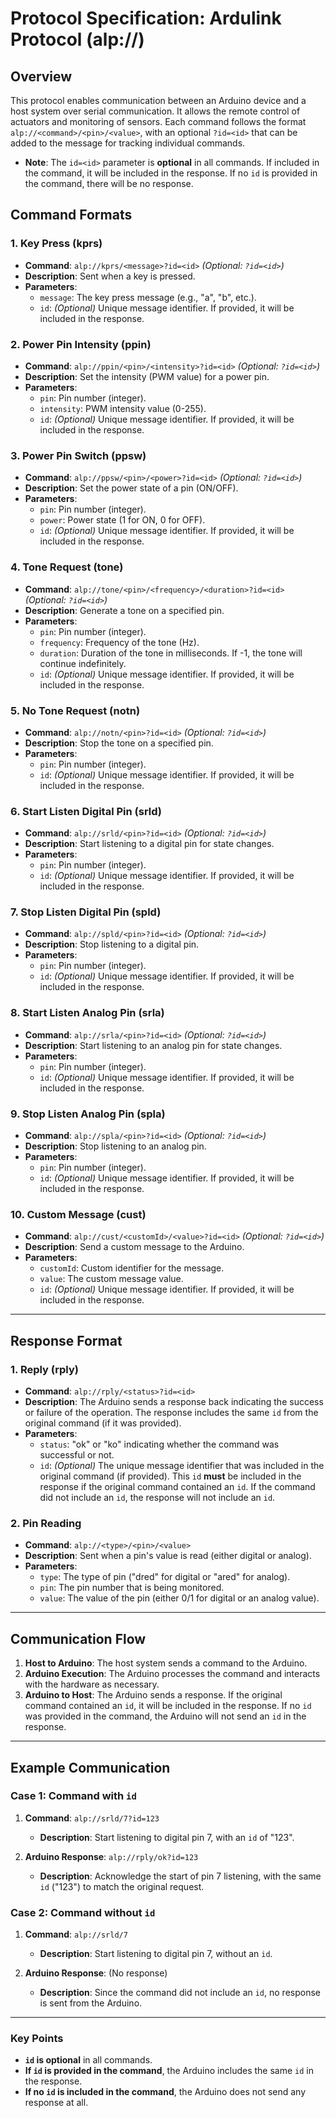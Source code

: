 # Protocol Specification: Ardulink Protocol (alp://)

## Overview
This protocol enables communication between an Arduino device and a host system over serial communication. It allows the remote control of actuators and monitoring of sensors. Each command follows the format `alp://<command>/<pin>/<value>`, with an optional `?id=<id>` that can be added to the message for tracking individual commands.

- **Note**: The `id=<id>` parameter is **optional** in all commands. If included in the command, it will be included in the response. If no `id` is provided in the command, there will be no response.

## Command Formats

### 1. **Key Press (kprs)**
- **Command**: `alp://kprs/<message>?id=<id>` *(Optional: `?id=<id>`)*  
- **Description**: Sent when a key is pressed.  
- **Parameters**:
  - `message`: The key press message (e.g., "a", "b", etc.).
  - `id`: *(Optional)* Unique message identifier. If provided, it will be included in the response.

### 2. **Power Pin Intensity (ppin)**
- **Command**: `alp://ppin/<pin>/<intensity>?id=<id>` *(Optional: `?id=<id>`)*  
- **Description**: Set the intensity (PWM value) for a power pin.  
- **Parameters**:
  - `pin`: Pin number (integer).
  - `intensity`: PWM intensity value (0-255).
  - `id`: *(Optional)* Unique message identifier. If provided, it will be included in the response.

### 3. **Power Pin Switch (ppsw)**
- **Command**: `alp://ppsw/<pin>/<power>?id=<id>` *(Optional: `?id=<id>`)*  
- **Description**: Set the power state of a pin (ON/OFF).  
- **Parameters**:
  - `pin`: Pin number (integer).
  - `power`: Power state (1 for ON, 0 for OFF).
  - `id`: *(Optional)* Unique message identifier. If provided, it will be included in the response.

### 4. **Tone Request (tone)**
- **Command**: `alp://tone/<pin>/<frequency>/<duration>?id=<id>` *(Optional: `?id=<id>`)*  
- **Description**: Generate a tone on a specified pin.  
- **Parameters**:
  - `pin`: Pin number (integer).
  - `frequency`: Frequency of the tone (Hz).
  - `duration`: Duration of the tone in milliseconds. If -1, the tone will continue indefinitely.
  - `id`: *(Optional)* Unique message identifier. If provided, it will be included in the response.

### 5. **No Tone Request (notn)**
- **Command**: `alp://notn/<pin>?id=<id>` *(Optional: `?id=<id>`)*  
- **Description**: Stop the tone on a specified pin.  
- **Parameters**:
  - `pin`: Pin number (integer).
  - `id`: *(Optional)* Unique message identifier. If provided, it will be included in the response.

### 6. **Start Listen Digital Pin (srld)**
- **Command**: `alp://srld/<pin>?id=<id>` *(Optional: `?id=<id>`)*  
- **Description**: Start listening to a digital pin for state changes.  
- **Parameters**:
  - `pin`: Pin number (integer).
  - `id`: *(Optional)* Unique message identifier. If provided, it will be included in the response.

### 7. **Stop Listen Digital Pin (spld)**
- **Command**: `alp://spld/<pin>?id=<id>` *(Optional: `?id=<id>`)*  
- **Description**: Stop listening to a digital pin.  
- **Parameters**:
  - `pin`: Pin number (integer).
  - `id`: *(Optional)* Unique message identifier. If provided, it will be included in the response.

### 8. **Start Listen Analog Pin (srla)**
- **Command**: `alp://srla/<pin>?id=<id>` *(Optional: `?id=<id>`)*  
- **Description**: Start listening to an analog pin for state changes.  
- **Parameters**:
  - `pin`: Pin number (integer).
  - `id`: *(Optional)* Unique message identifier. If provided, it will be included in the response.

### 9. **Stop Listen Analog Pin (spla)**
- **Command**: `alp://spla/<pin>?id=<id>` *(Optional: `?id=<id>`)*  
- **Description**: Stop listening to an analog pin.  
- **Parameters**:
  - `pin`: Pin number (integer).
  - `id`: *(Optional)* Unique message identifier. If provided, it will be included in the response.

### 10. **Custom Message (cust)**
- **Command**: `alp://cust/<customId>/<value>?id=<id>` *(Optional: `?id=<id>`)*  
- **Description**: Send a custom message to the Arduino.  
- **Parameters**:
  - `customId`: Custom identifier for the message.
  - `value`: The custom message value.
  - `id`: *(Optional)* Unique message identifier. If provided, it will be included in the response.

---

## Response Format

### 1. **Reply (rply)**
- **Command**: `alp://rply/<status>?id=<id>`  
- **Description**: The Arduino sends a response back indicating the success or failure of the operation. The response includes the same `id` from the original command (if it was provided).  
- **Parameters**:
  - `status`: "ok" or "ko" indicating whether the command was successful or not.
  - `id`: *(Optional)* The unique message identifier that was included in the original command (if provided). This `id` **must** be included in the response if the original command contained an `id`. If the command did not include an `id`, the response will not include an `id`.

### 2. **Pin Reading**
- **Command**: `alp://<type>/<pin>/<value>`
- **Description**: Sent when a pin's value is read (either digital or analog).  
- **Parameters**:
  - `type`: The type of pin ("dred" for digital or "ared" for analog).
  - `pin`: The pin number that is being monitored.
  - `value`: The value of the pin (either 0/1 for digital or an analog value).

---

## Communication Flow

1. **Host to Arduino**: The host system sends a command to the Arduino.
2. **Arduino Execution**: The Arduino processes the command and interacts with the hardware as necessary.
3. **Arduino to Host**: The Arduino sends a response. If the original command contained an `id`, it will be included in the response. If no `id` was provided in the command, the Arduino will not send an `id` in the response.

---

## Example Communication

### Case 1: Command with `id`

1. **Command**: `alp://srld/7?id=123`
   - **Description**: Start listening to digital pin 7, with an `id` of "123".
   
2. **Arduino Response**: `alp://rply/ok?id=123`
   - **Description**: Acknowledge the start of pin 7 listening, with the same `id` ("123") to match the original request.

### Case 2: Command without `id`

1. **Command**: `alp://srld/7`
   - **Description**: Start listening to digital pin 7, without an `id`.
   
2. **Arduino Response**: (No response)
   - **Description**: Since the command did not include an `id`, no response is sent from the Arduino.

---

### Key Points

- **`id` is optional** in all commands.
- **If `id` is provided in the command**, the Arduino includes the same `id` in the response.
- **If no `id` is included in the command**, the Arduino does not send any response at all.
